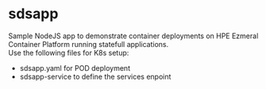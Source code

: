# sdsapp
Sample NodeJS app to demonstrate container deployments on HPE Ezmeral Container Platform running statefull applications.<br>
Use the following files for K8s setup: <br>
- sdsapp.yaml for POD deployment
- sdsapp-service to define the services enpoint 

